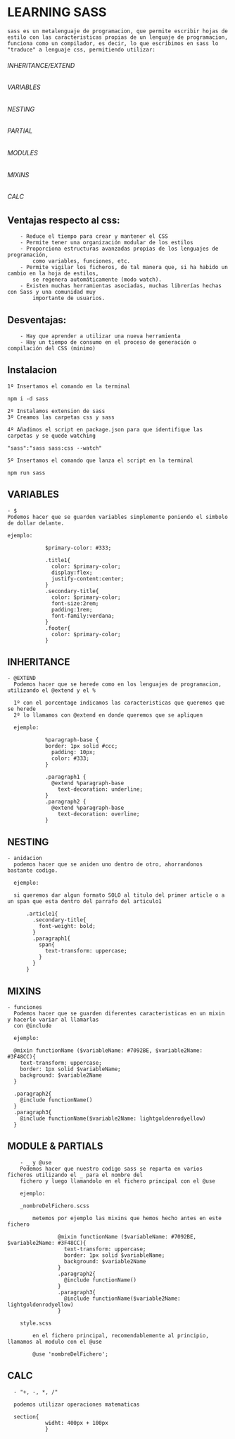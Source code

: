 # LEARNING SASS

    sass es un metalenguaje de programacion, que permite escribir hojas de estilo con las caracteristicas propias de un lenguaje de programacion, funciona como un compilador, es decir, lo que escribimos en sass lo "traduce" a lenguaje css, permitiendo utilizar:

###### INHERITANCE/EXTEND

###### VARIABLES

###### NESTING

###### PARTIAL

###### MODULES

###### MIXINS

###### CALC

## Ventajas respecto al css:

    	- Reduce el tiempo para crear y mantener el CSS
    	- Permite tener una organización modular de los estilos
    	- Proporciona estructuras avanzadas propias de los lenguajes de programación,
    		como variables, funciones, etc.
    	- Permite vigilar los ficheros, de tal manera que, si ha habido un cambio en la hoja de estilos,
    		se regenera automáticamente (modo watch).
    	- Existen muchas herramientas asociadas, muchas librerías hechas con Sass y una comunidad muy
    		importante de usuarios.

## Desventajas:

    	- Hay que aprender a utilizar una nueva herramienta
    	- Hay un tiempo de consumo en el proceso de generación o compilación del CSS (minimo)

## Instalacion

    1º Insertamos el comando en la terminal

`npm i -d sass`

    2º Instalamos extension de sass
    3º Creamos las carpetas css y sass

    4º Añadimos el script en package.json para que identifique las carpetas y se quede watching

`"sass":"sass sass:css --watch"`

    5º Insertamos el comando que lanza el script en la terminal

`npm run sass`

## VARIABLES

    - $
    Podemos hacer que se guarden variables simplemente poniendo el simbolo de dollar delante.

    ejemplo:

                $primary-color: #333;

                .title1{
                  color: $primary-color;
                  display:flex;
                  justify-content:center;
                }
                .secondary-title{
                  color: $primary-color;
                  font-size:2rem;
                  padding:1rem;
                  font-family:verdana;
                }
                .footer{
                  color: $primary-color;
                }

## INHERITANCE

    - @EXTEND
      Podemos hacer que se herede como en los lenguajes de programacion, utilizando el @extend y el %

      1º con el porcentage indicamos las caracteristicas que queremos que se herede
      2º lo llamamos con @extend en donde queremos que se apliquen

      ejemplo:

                %paragraph-base {
                border: 1px solid #ccc;
                  padding: 10px;
                  color: #333;
                }

                .paragraph1 {
                  @extend %paragraph-base
                    text-decoration: underline;
                }
                .paragraph2 {
                  @extend %paragraph-base
                    text-decoration: overline;
                }

## NESTING

    - anidacion
      podemos hacer que se aniden uno dentro de otro, ahorrandonos bastante codigo.

      ejemplo:

      si queremos dar algun formato SOLO al titulo del primer article o a un span que esta dentro del parrafo del articulo1

          .article1{
            .secondary-title{
              font-weight: bold;
            }
            .paragraph1{
              span{
                text-transform: uppercase;
              }
            }
          }

## MIXINS

    - funciones
      Podemos hacer que se guarden diferentes caracteristicas en un mixin y hacerlo variar al llamarlas
      con @include

      ejemplo:

      @mixin functionName ($variableName: #7092BE, $variable2Name: #3F48CC){
        text-transform: uppercase;
        border: 1px solid $variableName;
        background: $variable2Name
      }

      .paragraph2{
        @include functionName()
      }
      .paragraph3{
        @include functionName($variable2Name: lightgoldenrodyellow)
      }

## MODULE & PARTIALS

        - _ y @use
        Podemos hacer que nuestro codigo sass se reparta en varios ficheros utilizando el _ para el nombre del
        fichero y luego llamandolo en el fichero principal con el @use

        ejemplo:

        _nombreDelFichero.scss

            metemos por ejemplo las mixins que hemos hecho antes en este fichero

                    @mixin functionName ($variableName: #7092BE, $variable2Name: #3F48CC){
                      text-transform: uppercase;
                      border: 1px solid $variableName;
                      background: $variable2Name
                    }
                    .paragraph2{
                      @include functionName()
                    }
                    .paragraph3{
                      @include functionName($variable2Name: lightgoldenrodyellow)
                    }

        style.scss

            en el fichero principal, recomendablemente al principio, llamamos al modulo con el @use

            @use 'nombreDelFichero';

## CALC

      - "+, -, *, /"

      podemos utilizar operaciones matematicas

      section{
                widht: 400px + 100px
                }
